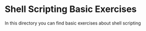 # Shell Scripting Basic Exercises  
In this directory you can find basic exercises about shell scripting
